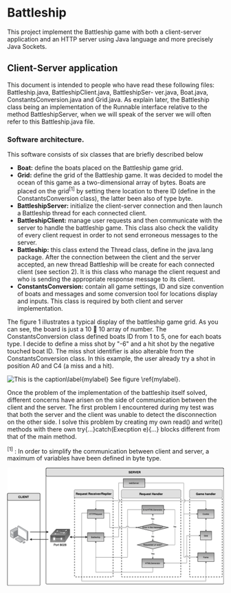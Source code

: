 # Battleship
This project implement the Battleship game with both a client-server application and an HTTP server using Java language and more precisely Java Sockets. 

## Client-Server application
This document is intended to people who have read these following files: Battleship.java, BattleshipClient.java,
BattleshipSer- ver.java, Boat.java, ConstantsConversion.java and Grid.java. As explain later, the Battleship class
being an implementation of the Runnable interface relative to the method BattleshipServer, when we will speak of the
server we will often refer to this Battleship.java file.

### Software architecture.

This software consists of six classes that are briefly described below
  * **Boat:** define the boats placed on the Battleship game grid.
  * **Grid:** define the grid of the Battleship game. It was decided to model the ocean of this game as a two-dimensional array of bytes. Boats are placed on the grid<sup>[1]</sup> by setting there location to there ID (define in the ConstantsConversion class), the latter been also of type byte.
  * **BattleshipServer:** initialize the client-server connection and then launch a Battleship thread for each connected client.
  * **BattleshipClient:** manage user requests and then communicate with the server
to handle the battleship game. This class also check the validity of every client
request in order to not send erroneous messages to the server.
  * **Battleship:** this class extend the Thread class, define in the java.lang package. After the connection between the client and the server accepted, an new thread Battleship will be create for each connected client (see section 2). It is this class who manage the client request and who is sending the appropriate response message to its client.
  * **ConstantsConversion:** contain all game settings, ID and size convention of boats and messages and some conversion tool for locations display and inputs. This class is required by both client and server implementation.

The figure 1 illustrates a typical display of the battleship game grid. As you can see,
the board is just a 10  10 array of number. The ConstantsConversion class defined
boats ID from 1 to 5, one for each boats type. I decide to define a miss shot by
"-6" and a hit shot by the negative touched boat ID. The miss shot identifier is also
alterable from the ConstantsConversion class. In this example, the user already try a
shot in position A0 and C4 (a miss and a hit).

![This is the caption\label{mylabel}](/url/of/image.png)
See figure \ref{mylabel}.

Once the problem of the implementation of the battleship itself solved, different
concerns have arisen on the side of communication between the client and
the server. The first problem I encountered during my test was that both the server
and the client was unable to detect the disconnection on the other side. I solve
this problem by creating my own read() and write() methods with there own
try{...}catch(Execption e){...} blocks different from that of the main method.
  

  
  
  
<sup>[1]</sup> : In order to simplify the communication between client and server, a maximum of variables have been defined in byte type.

![Drag Racing](Images/SoftwareProject2.png)
